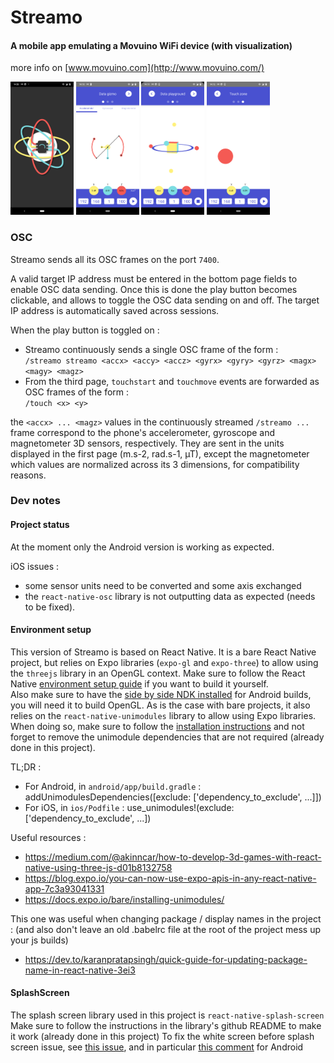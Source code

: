 # Streamo

#### A mobile app emulating a Movuino WiFi device (with visualization)

more info on [www.movuino.com](http://www.movuino.com/)


<p float="left">
  <img src="./resources/streamo-loader.png" width="20%" />
  <img src="./resources/streamo-page1.png" width="20%" /> 
  <img src="./resources/streamo-page2.png" width="20%" />
  <img src="./resources/streamo-page3.png" width="20%" />
</p>

<!--
![](./resources/streamo-loader.png width=160) | ![](./resources/streamo-page1.png width=160)
<img style="display:inline-block;" src="./resources/streamo-loader.png" width="160" />
<img style="display:inline-block;"src="./resources/streamo-page1.png" width="160" />
<img style="display:inline-block;" src="./resources/streamo-page2.png" width="160" />
<img style="display:inline-block;" src="./resources/streamo-page3.png" width="160" />
-->

### OSC

Streamo sends all its OSC frames on the port `7400`.

A valid target IP address must be entered in the bottom page fields to enable OSC data sending.
Once this is done the play button becomes clickable, and allows to toggle the OSC data sending on and off.
The target IP address is automatically saved across sessions.

When the play button is toggled on :

* Streamo continuously sends a single OSC frame of the form :  
`/streamo streamo <accx> <accy> <accz> <gyrx> <gyry> <gyrz> <magx> <magy> <magz>`
* From the third page, `touchstart` and `touchmove` events are forwarded as OSC frames of the form :  
`/touch <x> <y>`

the `<accx> ... <magz>` values in the continuously streamed `/streamo ...` frame
correspond to the phone's accelerometer, gyroscope and magnetometer 3D sensors, respectively.
They are sent in the units displayed in the first page (m.s-2, rad.s-1, µT), except
the magnetometer which values are normalized across its 3 dimensions, for compatibility reasons.

### Dev notes

#### Project status

At the moment only the Android version is working as expected.

iOS issues :

* some sensor units need to be converted and some axis exchanged
* the `react-native-osc` library is not outputting data as expected (needs to be fixed).

#### Environment setup

This version of Streamo is based on React Native.
It is a bare React Native project, but relies on Expo libraries (`expo-gl` and `expo-three`) to allow using the `threejs` library in an OpenGL context.
Make sure to follow the React Native [environment setup guide](https://reactnative.dev/docs/environment-setup) if you want to build it yourself.  
Also make sure to have the [side by side NDK installed](https://stackoverflow.com/a/61212237/3810717) for Android builds, you will need it to build OpenGL.
As is the case with bare projects, it also relies on the `react-native-unimodules` library to allow using Expo libraries.
When doing so, make sure to follow the [installation instructions](https://docs.expo.io/bare/installing-unimodules/) and not forget to remove the unimodule dependencies that are not required (already done in this project).

TL;DR :

- For Android, in `android/app/build.gradle` : addUnimodulesDependencies([exclude: ['dependency_to_exclude', ...]])
- For iOS, in `ios/Podfile` : use_unimodules!(exclude: ['dependency_to_exclude', ...])

Useful resources :

* https://medium.com/@akinncar/how-to-develop-3d-games-with-react-native-using-three-js-d01b8132758
* https://blog.expo.io/you-can-now-use-expo-apis-in-any-react-native-app-7c3a93041331
* https://docs.expo.io/bare/installing-unimodules/

This one was useful when changing package / display names in the project :
(and also don't leave an old .babelrc file at the root of the project mess up your js builds)

* https://dev.to/karanpratapsingh/quick-guide-for-updating-package-name-in-react-native-3ei3

#### SplashScreen

The splash screen library used in this project is `react-native-splash-screen`
Make sure to follow the instructions in the library's github README to make it work (already done in this project)
To fix the white screen before splash screen issue, see [this issue](https://github.com/crazycodeboy/react-native-splash-screen/issues/338#issue-389809278), and in particular [this comment](https://github.com/crazycodeboy/react-native-splash-screen/issues/338#issuecomment-447251703) for Android
